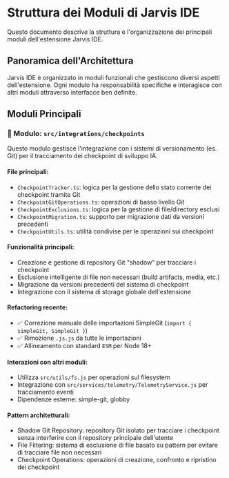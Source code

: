 # Struttura dei Moduli di Jarvis IDE

Questo documento descrive la struttura e l'organizzazione dei principali moduli dell'estensione Jarvis IDE.

## Panoramica dell'Architettura

Jarvis IDE è organizzato in moduli funzionali che gestiscono diversi aspetti dell'estensione. Ogni modulo ha responsabilità specifiche e interagisce con altri moduli attraverso interfacce ben definite.

## Moduli Principali

### 🧩 Modulo: `src/integrations/checkpoints`

Questo modulo gestisce l'integrazione con i sistemi di versionamento (es. Git) per il tracciamento dei checkpoint di sviluppo IA.

#### File principali:
- `CheckpointTracker.ts`: logica per la gestione dello stato corrente dei checkpoint tramite Git
- `CheckpointGitOperations.ts`: operazioni di basso livello Git
- `CheckpointExclusions.ts`: logica per la gestione di file/directory esclusi
- `CheckpointMigration.ts`: supporto per migrazione dati da versioni precedenti
- `CheckpointUtils.ts`: utilità condivise per le operazioni sui checkpoint

#### Funzionalità principali:
- Creazione e gestione di repository Git "shadow" per tracciare i checkpoint
- Esclusione intelligente di file non necessari (build artifacts, media, etc.)
- Migrazione da versioni precedenti del sistema di checkpoint
- Integrazione con il sistema di storage globale dell'estensione

#### Refactoring recente:
- ✅ Correzione manuale delle importazioni SimpleGit (`import { simpleGit, SimpleGit }`)
- ✅ Rimozione `.js.js` da tutte le importazioni
- ✅ Allineamento con standard `ESM` per Node 18+

#### Interazioni con altri moduli:
- Utilizza `src/utils/fs.js` per operazioni sul filesystem
- Integrazione con `src/services/telemetry/TelemetryService.js` per tracciamento eventi
- Dipendenze esterne: simple-git, globby

#### Pattern architetturali:
- Shadow Git Repository: repository Git isolato per tracciare i checkpoint senza interferire con il repository principale dell'utente
- File Filtering: sistema di esclusione di file basato su pattern per evitare di tracciare file non necessari
- Checkpoint Operations: operazioni di creazione, confronto e ripristino dei checkpoint